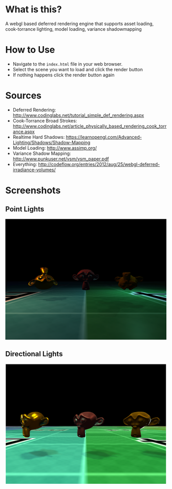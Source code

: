 # What is this?
A webgl based deferred rendering engine that supports asset loading,
cook-torrance lighting, model loading, variance shadowmapping

# How to Use

* Navigate to the `index.html` file in your web browser.
* Select the scene you want to load and click the render button
* If nothing happens click the render button again

# Sources
 
* Deferred Rendering:           http://www.codinglabs.net/tutorial_simple_def_rendering.aspx
* Cook-Torrance Broad Strokes:  http://www.codinglabs.net/article_physically_based_rendering_cook_torrance.aspx
* Realtime Hard Shadows:        https://learnopengl.com/Advanced-Lighting/Shadows/Shadow-Mapping
* Model Loading:                http://www.assimp.org/
* Variance Shadow Mapping:      http://www.punkuser.net/vsm/vsm_paper.pdf
* Everything: http://codeflow.org/entries/2012/aug/25/webgl-deferred-irradiance-volumes/

# Screenshots

## Point Lights
![Point Lighting](point.png)

## Directional  Lights
![Directional Lighting](directional.png)
